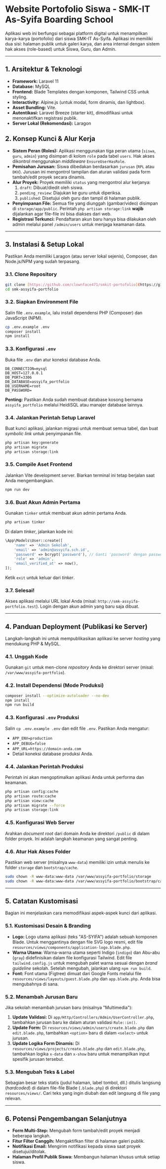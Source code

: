 # Website Portofolio Siswa - SMK-IT As-Syifa Boarding School

Aplikasi web ini berfungsi sebagai platform digital untuk menampilkan karya-karya (portofolio) dari siswa SMK-IT As-Syifa. Aplikasi ini memiliki dua sisi: halaman publik untuk galeri karya, dan area internal dengan sistem hak akses (role-based) untuk Siswa, Guru, dan Admin.

---

## 1. Arsitektur & Teknologi

-   **Framework:** Laravel 11
-   **Database:** MySQL
-   **Frontend:** Blade Templates dengan komponen, Tailwind CSS untuk styling.
-   **Interactivity:** Alpine.js (untuk modal, form dinamis, dan lightbox).
-   **Asset Bundling:** Vite.
-   **Autentikasi:** Laravel Breeze (starter kit), dimodifikasi untuk menonaktifkan registrasi publik.
-   **Server Lokal (Rekomendasi):** Laragon

## 2. Konsep Kunci & Alur Kerja

-   **Sistem Peran (Roles):** Aplikasi menggunakan tiga peran utama (`siswa`, `guru`, `admin`) yang disimpan di kolom `role` pada tabel `users`. Hak akses dikontrol menggunakan *middleware* `EnsureUserHasRole`.
-   **Pemisahan Jurusan:** Siswa dibedakan berdasarkan `jurusan` (`RPL` atau `DKV`). Jurusan ini mengontrol tampilan dan aturan validasi pada form tambah/edit proyek secara dinamis.
-   **Alur Proyek:** Proyek memiliki `status` yang mengontrol alur kerjanya:
    1.  `draft`: Dibuat/diedit oleh siswa.
    2.  `pending_review`: Diajukan ke guru untuk diperiksa.
    3.  `published`: Disetujui oleh guru dan tampil di halaman publik.
-   **Penyimpanan File:** Semua file yang diunggah (gambar/video) disimpan di `storage/app/public`. Perintah `php artisan storage:link` **wajib** dijalankan agar file-file ini bisa diakses dari web.
-   **Registrasi Terkunci:** Pendaftaran akun baru hanya bisa dilakukan oleh admin melalui panel `/admin/users` untuk menjaga keamanan data.

---

## 3. Instalasi & Setup Lokal

Pastikan Anda memiliki Laragon (atau server lokal sejenis), Composer, dan Node.js/NPM yang sudah terpasang.

### 3.1. Clone Repository

```bash
git clone [https://github.com/clownface471/smkit-portofolio](https://github.com/clownface471/smkit-portofolio) smk-assyifa-portfolio
cd smk-assyifa-portfolio
````

### 3.2. Siapkan Environment File

Salin file `.env.example`, lalu install dependensi PHP (Composer) dan JavaScript (NPM).

```bash
cp .env.example .env
composer install
npm install
```

### 3.3. Konfigurasi `.env`

Buka file `.env` dan atur koneksi database Anda.

```dotenv
DB_CONNECTION=mysql
DB_HOST=127.0.0.1
DB_PORT=3306
DB_DATABASE=assyifa_portfolio
DB_USERNAME=root
DB_PASSWORD=
```

**Penting:** Pastikan Anda sudah membuat database kosong bernama `assyifa_portfolio` melalui HeidiSQL atau manajer database lainnya.

### 3.4. Jalankan Perintah Setup Laravel

Buat kunci aplikasi, jalankan migrasi untuk membuat semua tabel, dan buat *symbolic link* untuk penyimpanan file.

```bash
php artisan key:generate
php artisan migrate
php artisan storage:link
```

### 3.5. Compile Aset Frontend

Jalankan Vite development server. Biarkan terminal ini tetap berjalan saat Anda mengembangkan.

```bash
npm run dev
```

### 3.6. Buat Akun Admin Pertama

Gunakan `tinker` untuk membuat akun admin pertama Anda.

```bash
php artisan tinker
```

Di dalam *tinker*, jalankan kode ini:

```php
\App\Models\User::create([
    'name' => 'Admin Sekolah',
    'email' => 'admin@assyifa.sch.id',
    'password' => bcrypt('password'), // Ganti 'password' dengan password yang aman
    'role' => 'admin',
    'email_verified_at' => now(),
]);
```

Ketik `exit` untuk keluar dari *tinker*.

### 3.7. Selesai\!

Akses aplikasi melalui URL lokal Anda (misal: `http://smk-assyifa-portfolio.test`). Login dengan akun admin yang baru saja dibuat.

-----

## 4\. Panduan Deployment (Publikasi ke Server)

Langkah-langkah ini untuk mempublikasikan aplikasi ke server *hosting* yang mendukung PHP & MySQL.

### 4.1. Unggah Kode

Gunakan `git` untuk men-clone *repository* Anda ke direktori server (misal: `/var/www/assyifa-portfolio`).

### 4.2. Install Dependensi (Mode Produksi)

```bash
composer install --optimize-autoloader --no-dev
npm install
npm run build
```

### 4.3. Konfigurasi `.env` Produksi

Salin `cp .env.example .env` dan edit file `.env`. Pastikan Anda mengatur:

  - `APP_ENV=production`
  - `APP_DEBUG=false`
  - `APP_URL=https://domain-anda.com`
  - Detail koneksi database produksi Anda.

### 4.4. Jalankan Perintah Produksi

Perintah ini akan mengoptimalkan aplikasi Anda untuk performa dan keamanan.

```bash
php artisan config:cache
php artisan route:cache
php artisan view:cache
php artisan migrate --force
php artisan storage:link
```

### 4.5. Konfigurasi Web Server

Arahkan *document root* dari domain Anda ke direktori `/public` di dalam folder proyek. Ini adalah langkah keamanan yang sangat penting.

### 4.6. Atur Hak Akses Folder

Pastikan web server (misalnya `www-data`) memiliki izin untuk menulis ke folder `storage` dan `bootstrap/cache`.

```bash
sudo chown -R www-data:www-data /var/www/assyifa-portfolio/storage
sudo chown -R www-data:www-data /var/www/assyifa-portfolio/bootstrap/cache
```

-----

## 5\. Catatan Kustomisasi

Bagian ini menjelaskan cara memodifikasi aspek-aspek kunci dari aplikasi.

### 5.1. Kustomisasi Desain & Branding

  - **Logo:** Logo utama aplikasi (teks "AS-SYIFA") adalah sebuah komponen Blade. Untuk menggantinya dengan file SVG logo resmi, edit file `resources/views/components/application-logo.blade.php`.
  - **Warna Utama:** Warna-warna utama seperti Indigo (`indigo`) dan Abu-abu (`gray`) didefinisikan dalam file konfigurasi Tailwind. Edit file `tailwind.config.js` untuk mengubah palet warna sesuai dengan *brand guideline* sekolah. Setelah mengubah, jalankan ulang `npm run build`.
  - **Font:** Font utama (Figtree) dimuat dari Google Fonts melalui file `resources/views/layouts/guest.blade.php` dan `app.blade.php`. Anda bisa mengubahnya di sana.

### 5.2. Menambah Jurusan Baru

Jika sekolah menambah jurusan baru (misalnya "Multimedia"):

1.  **Update Validasi:** Di `app/Http/Controllers/Admin/UserController.php`, tambahkan jurusan baru ke dalam aturan validasi `Rule::in()`.
2.  **Update Form:** Di `resources/views/admin/users/create.blade.php` dan `edit.blade.php`, tambahkan `<option>` baru di dalam `<select>` untuk jurusan.
3.  **Update Logika Form Dinamis:** Di `resources/views/projects/create.blade.php` dan `edit.blade.php`, tambahkan logika `x-data` dan `x-show` baru untuk menampilkan input spesifik jurusan tersebut.

### 5.3. Mengubah Teks & Label

Sebagian besar teks statis (judul halaman, label tombol, dll.) ditulis langsung (*hardcoded*) di dalam file-file Blade (`.blade.php`) di direktori `resources/views/`. Cari teks yang ingin diubah dan edit langsung di file yang relevan.

-----

## 6\. Potensi Pengembangan Selanjutnya

  - **Form Multi-Step:** Mengubah form tambah/edit proyek menjadi beberapa langkah.
  - **Fitur Filter Canggih:** Mengaktifkan filter di halaman galeri publik.
  - **Notifikasi Email:** Mengirim notifikasi kepada siswa saat proyek disetujui/ditolak.
  - **Halaman Profil Publik Siswa:** Membangun halaman khusus untuk setiap siswa.
